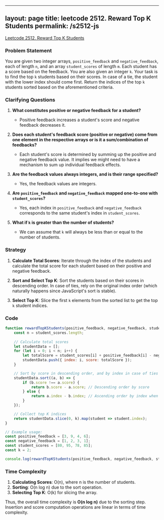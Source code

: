 
---
layout: page
title: leetcode 2512. Reward Top K Students
permalink: /s2512-js
---
[Leetcode 2512. Reward Top K Students](https://algoadvance.github.io/algoadvance/l2512)
### Problem Statement

You are given two integer arrays, `positive_feedback` and `negative_feedback`, each of length `n`, and an array `student_scores` of length `m`. Each student has a score based on the feedback. You are also given an integer `k`. Your task is to find the top `k` students based on their scores. In case of a tie, the student with the lower index should come first. Return the indices of the top `k` students sorted based on the aforementioned criteria.

### Clarifying Questions

1. **What constitutes positive or negative feedback for a student?**
   - Positive feedback increases a student's score and negative feedback decreases it.

2. **Does each student's feedback score (positive or negative) come from one element in the respective arrays or is it a sum/combination of feedbacks?**
   - Each student's score is determined by summing up the positive and negative feedback value. It implies we might need to have a mechanism to sum up individual feedback effects.

3. **Are the feedback values always integers, and is their range specified?**
   - Yes, the feedback values are integers.

4. **Are `positive_feedback` and `negative_feedback` mapped one-to-one with `student_scores`?**
   - Yes, each index in `positive_feedback` and `negative_feedback` corresponds to the same student's index in `student_scores`.

5. **What if `k` is greater than the number of students?**
   - We can assume that `k` will always be less than or equal to the number of students.

### Strategy

1. **Calculate Total Scores**: Iterate through the index of the students and calculate the total score for each student based on their positive and negative feedback.

2. **Sort and Select Top K**: Sort the students based on their scores in descending order. In case of ties, rely on the original index order (which naturally happens since JavaScript's sort is stable).

3. **Select Top K**: Slice the first `k` elements from the sorted list to get the top `k` student indices.

### Code

```javascript
function rewardTopKStudents(positive_feedback, negative_feedback, student_scores, k) {
    const n = student_scores.length;
    
    // Calculate total scores
    let studentData = [];
    for (let i = 0; i < n; i++) {
        let totalScore = student_scores[i] + positive_feedback[i] - negative_feedback[i];
        studentData.push({ index: i, score: totalScore });
    }

    // Sort by score in descending order, and by index in case of ties (stable sort)
    studentData.sort((a, b) => {
        if (b.score !== a.score) {
            return b.score - a.score; // Descending order by score
        } else {
            return a.index - b.index; // Ascending order by index when scores are the same
        }
    });

    // Collect top K indices
    return studentData.slice(0, k).map(student => student.index);
}

// Example usage:
const positive_feedback = [3, 9, 4, 6];
const negative_feedback = [1, 2, 3, 1];
const student_scores = [80, 95, 78, 85];
const k = 2;

console.log(rewardTopKStudents(positive_feedback, negative_feedback, student_scores, k)); // [1, 3]
```

### Time Complexity

1. **Calculating Scores**: O(n), where n is the number of students.
2. **Sorting**: O(n log n) due to the sort operation.
3. **Selecting Top K**: O(k) for slicing the array.

Thus, the overall time complexity is **O(n log n)** due to the sorting step. Insertion and score computation operations are linear in terms of time complexity.